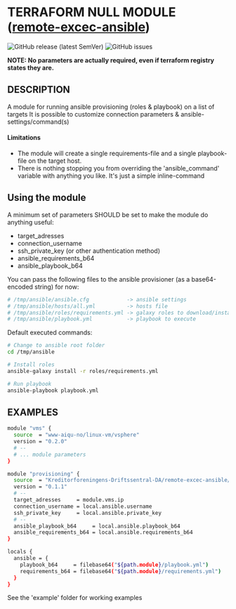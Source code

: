 # TERRAFORM NULL MODULE ([remote-excec-ansible](https://registry.terraform.io/modules/Kreditorforeningens-Driftssentral-DA/remote-excec-ansible/null/0.1.1))

![GitHub release (latest SemVer)](https://img.shields.io/github/v/release/Kreditorforeningens-Driftssentral-DA/terraform-null-remote-excec-ansible)
![GitHub issues](https://img.shields.io/github/issues/Kreditorforeningens-Driftssentral-DA/terraform-null-remote-excec-ansible)

**NOTE: No parameters are actually required, even if terraform registry states they are.**

## DESCRIPTION

A module for running ansible provisioning (roles & playbook) on a list of targets
It is possible to customize connection parameters & ansible-settings/command(s)

#### Limitations

- The module will create a single requirements-file and a single playbook-file on the 
target host.
- There is nothing stopping you from overriding the 'ansible_command' variable with
anything you like. It's just a simple inline-command


## Using the module

A minimum set of parameters SHOULD be set to make the module do anything useful:

- target_adresses
- connection_username
- ssh_private_key (or other authentication method)
- ansible_requirements_b64
- ansible_playbook_b64

You can pass the following files to the ansible provisioner (as a base64-encoded string) for now:

```bash
# /tmp/ansible/ansible.cfg            -> ansible settings
# /tmp/ansible/hosts/all.yml          -> hosts file
# /tmp/ansible/roles/requirements.yml -> galaxy roles to download/install
# /tmp/ansible/playbook.yml           -> playbook to execute
```

Default executed commands:

```bash
# Change to ansible root folder
cd /tmp/ansible

# Install roles
ansible-galaxy install -r roles/requirements.yml

# Run playbook
ansible-playbook playbook.yml
```

## EXAMPLES

```bash
module "vms" {
  source  = "www-aiqu-no/linux-vm/vsphere"
  version = "0.2.0"
  # -- 
  # ... module parameters
}

module "provisioning" {
  source  = "Kreditorforeningens-Driftssentral-DA/remote-excec-ansible/null"
  version = "0.1.1"
  # --
  target_adresses     = module.vms.ip
  connection_username = local.ansible.username
  ssh_private_key     = local.ansible.private_key
  # --
  ansible_playbook_b64     = local.ansible.playbook_b64
  ansible_requirements_b64 = local.ansible.requirements_b64
}

locals {
  ansible = {
    playbook_b64     = filebase64("${path.module}/playbook.yml")
    requirements_b64 = filebase64("${path.module}/requirements.yml")
  }
}


```

See the 'example' folder for working examples
